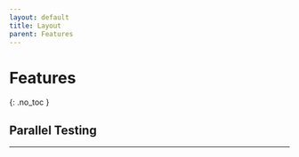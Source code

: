 ```yaml
---
layout: default
title: Layout
parent: Features
---
```


# Features
{: .no_toc }

## Parallel Testing


----

[Testscope.io]: https://testscope.io
[Pricing]: https://testscope.io/pricing
[Terms & condition]: https://testscope.io/tc


